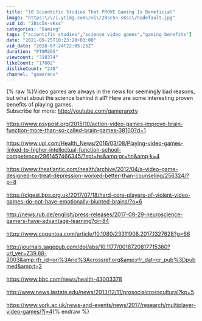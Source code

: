 ```yaml
---
title: "10 Scientific Studies That PROVE Gaming Is Beneficial"
image: "https:\/\/i.ytimg.com\/vi\/28sc5n-sKss\/hqdefault.jpg"
vid_id: "28sc5n-sKss"
categories: "Gaming"
tags: ["scientific studies","science video games","gaming benefits"]
date: "2021-09-25T10:23:28+03:00"
vid_date: "2018-07-24T22:05:25Z"
duration: "PT9M26S"
viewcount: "318374"
likeCount: "17802"
dislikeCount: "248"
channel: "gameranx"
---
```

{% raw %}Video games are always in the news for seemingly bad reasons, but what about the science behind it all? Here are some interesting proven benefits of playing games.<br />Subscribe for more: <a rel="nofollow" target="blank" href="http://youtube.com/gameranxtv">http://youtube.com/gameranxtv</a><br /><br /><a rel="nofollow" target="blank" href="https://www.psypost.org/2015/10/action-video-games-improve-brain-function-more-than-so-called-brain-games-38100?d=1">https://www.psypost.org/2015/10/action-video-games-improve-brain-function-more-than-so-called-brain-games-38100?d=1</a><br /><br /><a rel="nofollow" target="blank" href="https://www.upi.com/Health_News/2016/03/08/Playing-video-games-linked-to-higher-intellectual-function-school-competence/2961457466345/?spt=hs&amp;or=hn&amp;k=4">https://www.upi.com/Health_News/2016/03/08/Playing-video-games-linked-to-higher-intellectual-function-school-competence/2961457466345/?spt=hs&amp;or=hn&amp;k=4</a><br /><br /><a rel="nofollow" target="blank" href="https://www.theatlantic.com/health/archive/2012/04/a-video-game-designed-to-treat-depression-worked-better-than-counseling/256324/?p=8">https://www.theatlantic.com/health/archive/2012/04/a-video-game-designed-to-treat-depression-worked-better-than-counseling/256324/?p=8</a><br /><br /><a rel="nofollow" target="blank" href="https://digest.bps.org.uk/2017/07/18/hard-core-players-of-violent-video-games-do-not-have-emotionally-blunted-brains/?o=6">https://digest.bps.org.uk/2017/07/18/hard-core-players-of-violent-video-games-do-not-have-emotionally-blunted-brains/?o=6</a><br /><br /><a rel="nofollow" target="blank" href="http://news.rub.de/english/press-releases/2017-09-29-neuroscience-gamers-have-advantage-learning?oi=84">http://news.rub.de/english/press-releases/2017-09-29-neuroscience-gamers-have-advantage-learning?oi=84</a><br /><br /><a rel="nofollow" target="blank" href="https://www.cogentoa.com/article/10.1080/23311908.2017.1327628?g=66">https://www.cogentoa.com/article/10.1080/23311908.2017.1327628?g=66</a><br /><br /><a rel="nofollow" target="blank" href="http://journals.sagepub.com/doi/abs/10.1177/0018720817715360?url_ver=Z39.88-2003&amp;rfr_id=ori%3Arid%3Acrossref.org&amp;rfr_dat=cr_pub%3Dpubmed&amp;t=2">http://journals.sagepub.com/doi/abs/10.1177/0018720817715360?url_ver=Z39.88-2003&amp;rfr_id=ori%3Arid%3Acrossref.org&amp;rfr_dat=cr_pub%3Dpubmed&amp;t=2</a><br /><br /><a rel="nofollow" target="blank" href="https://www.bbc.com/news/health-43003378">https://www.bbc.com/news/health-43003378</a><br /><br /><a rel="nofollow" target="blank" href="http://www.news.iastate.edu/news/2013/12/11/prosocialcrosscultural?kp=5">http://www.news.iastate.edu/news/2013/12/11/prosocialcrosscultural?kp=5</a><br /><br /><a rel="nofollow" target="blank" href="https://www.york.ac.uk/news-and-events/news/2017/research/multiplayer-video-games/?j=4">https://www.york.ac.uk/news-and-events/news/2017/research/multiplayer-video-games/?j=4</a>{% endraw %}
